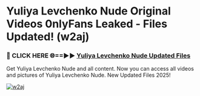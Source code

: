 # Yuliya Levchenko Nude Original Videos 0nlyFans Leaked - Files Updated! (w2aj)

<h3>🔴 CLICK HERE 🌐==►► <a href="https://tinyurl.com/52m3yx9h" rel="nofollow">Yuliya Levchenko Nude Updated Files</a></h3>

Get Yuliya Levchenko Nude and all content. Now you can access all videos and pictures of Yuliya Levchenko Nude. New Updated Files 2025!

[![w2aj](https://i.imgur.com/TnHtlc8.gif)](https://tinyurl.com/52m3yx9h)
